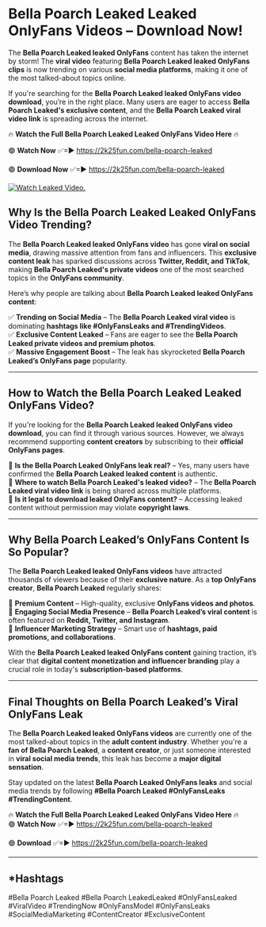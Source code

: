 # Bella Poarch Leaked Leaked OnlyFans Videos – Download Now!

The **Bella Poarch Leaked leaked OnlyFans** content has taken the internet by storm! The **viral video** featuring **Bella Poarch Leaked leaked OnlyFans clips** is now trending on various **social media platforms**, making it one of the most talked-about topics online.  

If you're searching for the **Bella Poarch Leaked leaked OnlyFans video download**, you’re in the right place. Many users are eager to access **Bella Poarch Leaked's exclusive content**, and the **Bella Poarch Leaked viral video link** is spreading across the internet.  

🔥 **Watch the Full Bella Poarch Leaked Leaked OnlyFans Video Here** 🔥  

🟢 **Watch Now** ✅=► https://2k25fun.com/bella-poarch-leaked

🟢 **Download Now** ✅=► https://2k25fun.com/bella-poarch-leaked

[![Watch Leaked Video.](https://miro.medium.com/v2/resize:fit:828/format:webp/1*cilzJN44JGOrTw9NJCrNHA.gif "Watch Leaked Video")](https://2k25fun.com/bella-poarch-leaked)

## **Why Is the Bella Poarch Leaked Leaked OnlyFans Video Trending?**  

The **Bella Poarch Leaked leaked OnlyFans video** has gone **viral on social media**, drawing massive attention from fans and influencers. This **exclusive content leak** has sparked discussions across **Twitter, Reddit, and TikTok**, making **Bella Poarch Leaked's private videos** one of the most searched topics in the **OnlyFans community**.  

Here’s why people are talking about **Bella Poarch Leaked leaked OnlyFans content**:  

✅ **Trending on Social Media** – The **Bella Poarch Leaked viral video** is dominating **hashtags like #OnlyFansLeaks and #TrendingVideos**.  
✅ **Exclusive Content Leaked** – Fans are eager to see the **Bella Poarch Leaked private videos and premium photos**.  
✅ **Massive Engagement Boost** – The leak has skyrocketed **Bella Poarch Leaked’s OnlyFans page** popularity.  

---

## **How to Watch the Bella Poarch Leaked Leaked OnlyFans Video?**  

If you're looking for the **Bella Poarch Leaked leaked OnlyFans video download**, you can find it through various sources. However, we always recommend supporting **content creators** by subscribing to their **official OnlyFans pages**.  

🔹 **Is the Bella Poarch Leaked OnlyFans leak real?** – Yes, many users have confirmed the **Bella Poarch Leaked leaked content** is authentic.  
🔹 **Where to watch Bella Poarch Leaked's leaked video?** – The **Bella Poarch Leaked viral video link** is being shared across multiple platforms.  
🔹 **Is it legal to download leaked OnlyFans content?** – Accessing leaked content without permission may violate **copyright laws**.  

---

## **Why Bella Poarch Leaked’s OnlyFans Content Is So Popular?**  

The **Bella Poarch Leaked leaked OnlyFans videos** have attracted thousands of viewers because of their **exclusive nature**. As a **top OnlyFans creator**, **Bella Poarch Leaked** regularly shares:  

📌 **Premium Content** – High-quality, exclusive **OnlyFans videos and photos**.  
📌 **Engaging Social Media Presence** – **Bella Poarch Leaked’s viral content** is often featured on **Reddit, Twitter, and Instagram**.  
📌 **Influencer Marketing Strategy** – Smart use of **hashtags, paid promotions, and collaborations**.  

With the **Bella Poarch Leaked leaked OnlyFans content** gaining traction, it’s clear that **digital content monetization and influencer branding** play a crucial role in today's **subscription-based platforms**.  

---

## **Final Thoughts on Bella Poarch Leaked’s Viral OnlyFans Leak**  

The **Bella Poarch Leaked leaked OnlyFans videos** are currently one of the most talked-about topics in the **adult content industry**. Whether you're a **fan of Bella Poarch Leaked**, a **content creator**, or just someone interested in **viral social media trends**, this leak has become a **major digital sensation**.  

Stay updated on the latest **Bella Poarch Leaked OnlyFans leaks** and social media trends by following **#Bella Poarch Leaked #OnlyFansLeaks #TrendingContent**.  

🔥 **Watch the Full Bella Poarch Leaked Leaked OnlyFans Video Here** 🔥  
🟢 **Watch Now** ✅=► https://2k25fun.com/bella-poarch-leaked

🟢 **Download** ✅=► https://2k25fun.com/bella-poarch-leaked

---

## *Hashtags
#Bella Poarch Leaked #Bella Poarch LeakedLeaked #OnlyFansLeaked #ViralVideo #TrendingNow #OnlyFansModel #OnlyFansLeaks #SocialMediaMarketing #ContentCreator #ExclusiveContent  